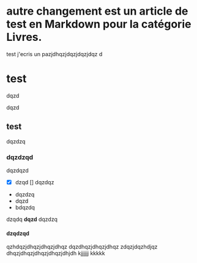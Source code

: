 # autre changement est un article de test en Markdown pour la catégorie Livres.

test j'ecris un pazjdhqzjdqzjdqzjdqz
d

# test
dqzd

dqzd
## test
dqzdzq

### dqzdzqd
dqzdqzd

- [X] dzqd
[] dqzdqz
- dqzdzq
- dqzd
- bdqzdq

dzqdq **dqzd** dqzdzq

#### dzqdzqd


qzhdqzjdhqzjdhqzjdhqz
dqzdhqzjdhqzjdhqz
zdqzjdqzhdjqz
dhqzjdhqzjdhqzjdhqzjdhjdh
kjjjjjj
kkkkk
